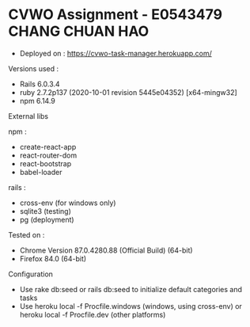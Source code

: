 # CVWO Assignment - E0543479 CHANG CHUAN HAO
* Deployed on : https://cvwo-task-manager.herokuapp.com/

Versions used :

* Rails 6.0.3.4
* ruby 2.7.2p137 (2020-10-01 revision 5445e04352) [x64-mingw32]
* npm 6.14.9

External libs

npm :

* create-react-app
* react-router-dom
* react-bootstrap
* babel-loader

rails :
* cross-env (for windows only)
* sqlite3 (testing)
* pg (deployment)

Tested on :
* Chrome Version 87.0.4280.88 (Official Build) (64-bit)
* Firefox 84.0 (64-bit)


Configuration
* Use rake db:seed or rails db:seed to initialize default categories and tasks
* Use heroku local -f Procfile.windows (windows, using cross-env) or heroku local -f Procfile.dev (other platforms)
